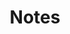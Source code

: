 ---
title: Notes
description: |
  These are some field notes which are worth sharing. Cool kids would call it 
  a blog.

show_post_thumbnail: true
show_post_date: true
layout: list
---